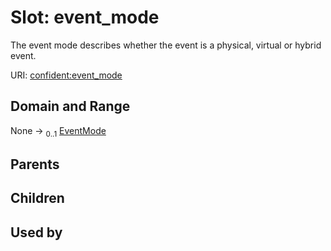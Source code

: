
# Slot: event_mode


The event mode describes whether the event is a physical, virtual or hybrid event.

URI: [confident:event_mode](https://raw.githubusercontent.com/TIBHannover/ConfIDent_schema/main/src/linkml/confident_schema.yaml#event_mode)


## Domain and Range

None &#8594;  <sub>0..1</sub> [EventMode](EventMode.md)

## Parents


## Children


## Used by

